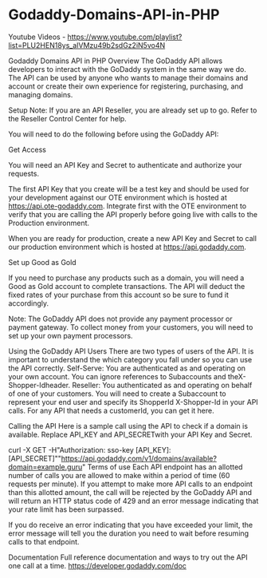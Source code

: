 # Godaddy-Domains-API-in-PHP

Youtube Videos - https://www.youtube.com/playlist?list=PLU2HEN18ys_aIVMzu49b2sdGz2iN5vo4N

Godaddy Domains API in PHP
Overview
The GoDaddy API allows developers to interact with the GoDaddy system in the same way we do. The API can be used by anyone who wants to manage their domains and account or create their own experience for registering, purchasing, and managing domains.

Setup
Note: If you are an API Reseller, you are already set up to go. Refer to the Reseller Control Center for help.

You will need to do the following before using the GoDaddy API:

Get Access

You will need an API Key and Secret to authenticate and authorize your requests.

The first API Key that you create will be a test key and should be used for your development against our OTE environment which is hosted at https://api.ote-godaddy.com. Integrate first with the OTE environment to verify that you are calling the API properly before going live with calls to the Production environment.

When you are ready for production, create a new API Key and Secret to call our production environment which is hosted at https://api.godaddy.com.

Set up Good as Gold

If you need to purchase any products such as a domain, you will need a Good as Gold account to complete transactions. The API will deduct the fixed rates of your purchase from this account so be sure to fund it accordingly.

Note: The GoDaddy API does not provide any payment processor or payment gateway. To collect money from your customers, you will need to set up your own payment processors.

Using the GoDaddy API
Users
There are two types of users of the API. It is important to understand the which category you fall under so you can use the API correctly.
Self-Serve: You are authenticated as and operating on your own account. You can ignore references to Subaccounts and theX-Shopper-Idheader.
Reseller: You authenticated as and operating on behalf of one of your customers. You will need to create a Subaccount to represent your end user and specify its ShopperId X-Shopper-Id in your API calls.
For any API that needs a customerId, you can get it here.

Calling the API
Here is a sample call using the API to check if a domain is available. Replace API_KEY and API_SECRETwith your API Key and Secret.

curl -X GET -H"Authorization: sso-key [API_KEY]:[API_SECRET]""https://api.godaddy.com/v1/domains/available?domain=example.guru"
Terms of use
Each API endpoint has an allotted number of calls you are allowed to make within a period of time (60 requests per minute). If you attempt to make more API calls to an endpoint than this allotted amount, the call will be rejected by the GoDaddy API and will return an HTTP status code of 429 and an error message indicating that your rate limit has been surpassed.

If you do receive an error indicating that you have exceeded your limit, the error message will tell you the duration you need to wait before resuming calls to that endpoint.

Documentation
Full reference documentation and ways to try out the API one call at a time.
https://developer.godaddy.com/doc
